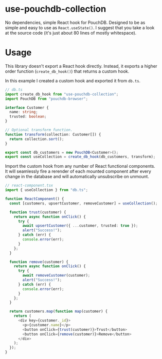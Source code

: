 # use-pouchdb-collection

No dependencies, simple React hook for PouchDB. Designed to be as simple and easy to use as `React.useState()`.
I suggest that you take a look at the source code (it's just about 80 lines of mostly whitespace).

# Usage

This library doesn't export a React hook directly. Instead, it exports a higher order function (`create_db_hook()`) that returns a custom hook.

In this example I created a custom hook and exported it from `db.ts`.

```typescript
// db.ts
import create_db_hook from "use-pouchdb-collection";
import PouchDB from "pouchdb-browser";

interface Customer {
  name: string;
  trusted: boolean;
}

// Optional transform function.
function transform(collection: Customer[]) {
  return collection.sort();
}

export const db_customers = new PouchDB<Customer>();
export const useCollection = create_db_hook(db_customers, transform);
```

Import the custom hook from any number of React functional components. It will seamlessly fire a rerender of each mounted component after every change in the database and will automatically unsubscribe on unmount.

```typescript
// react-component.tsx
import { useCollection } from "db.ts";

function ReactComponent() {
  const [customers, upsertCustomer, removeCustomer] = useCollection();

  function trust(customer) {
    return async function onClick() {
      try {
        await upsertCustomer({ ...customer, trusted: true });
        alert("Success!");
      } catch (err) {
        console.error(err);
      }
    };
  }

  function remove(customer) {
    return async function onClick() {
      try {
        await removeCustomer(customer);
        alert("Success!");
      } catch (err) {
        console.error(err);
      }
    };
  }

  return customers.map(function map(customer) {
    return (
      <div key={customer._id}>
        <p>{customer.name}</p>
        <button onClick={trust(customer)}>Trust</button>
        <button onClick={remove(customer)}>Remove</button>
      </div>
    );
  });
}
```
